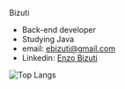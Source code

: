 Bizuti 

-  Back-end developer
-  Studying Java
-  email: ebizuti@gmail.com
-  Linkedin: <a href=https://www.linkedin.com/in/enzo-bizuti-30ba7b239/>Enzo Bizuti <a/> 

![Top Langs](https://github-readme-stats.vercel.app/api/top-langs/?username=bizuti&layout=compact&theme:dark&hide_progress=true)


